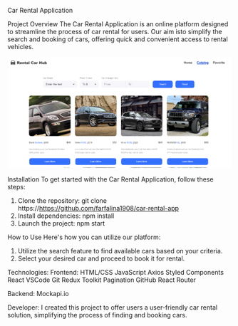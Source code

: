Car Rental Application

Project Overview The Car Rental Application is an online platform designed to
streamline the process of car rental for users. Our aim isto simplify the search
and booking of cars, offering quick and convenient access to rental vehicles.

![Screenshot](./public/Screenshot_1.png)

Installation To get started with the Car Rental Application, follow these steps:

1. Clone the repository: git clone
   https://https://github.com/farfalina1908/car-rental-app
2. Install dependencies: npm install
3. Launch the project: npm start

How to Use Here's how you can utilize our platform:

1. Utilize the search feature to find available cars based on your criteria.
2. Select your desired car and proceed to book it for rental.

Technologies: Frontend: HTML/CSS JavaScript Axios Styled Components React VSCode
Git Redux Toolkit Pagination GitHub React Router

Backend: Mockapi.io

Developer: I created this project to offer users a user-friendly car rental
solution, simplifying the process of finding and booking cars.
